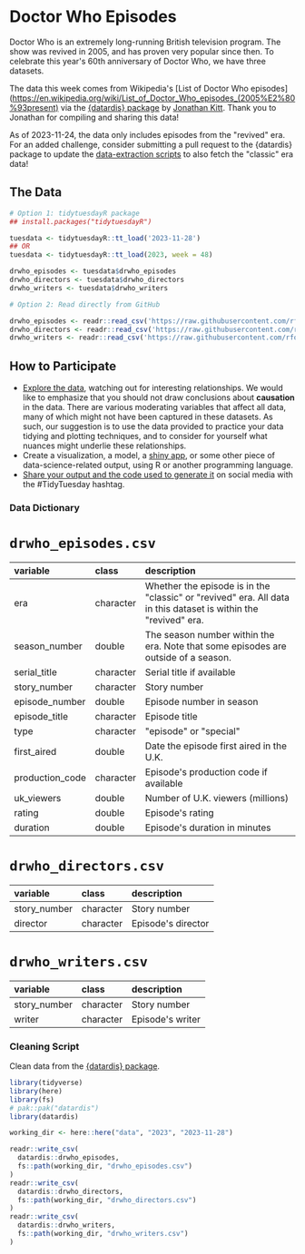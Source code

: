 # Doctor Who Episodes

Doctor Who is an extremely long-running British television program.
The show was revived in 2005, and has proven very popular since then.
To celebrate this year's 60th anniversary of Doctor Who, we have three datasets.

The data this week comes from Wikipedia's [List of Doctor Who episodes](https://en.wikipedia.org/wiki/List_of_Doctor_Who_episodes_(2005%E2%80%93present) via the [{datardis} package](https://cran.r-project.org/package=datardis) by [Jonathan Kitt](https://github.com/KittJonathan/datardis).
Thank you to Jonathan for compiling and sharing this data!

As of 2023-11-24, the data only includes episodes from the "revived" era.
For an added challenge, consider submitting a pull request to the {datardis} package to update the [data-extraction scripts](https://github.com/KittJonathan/datardis/tree/main/misc) to also fetch the "classic" era data!

## The Data

```r
# Option 1: tidytuesdayR package 
## install.packages("tidytuesdayR")

tuesdata <- tidytuesdayR::tt_load('2023-11-28')
## OR
tuesdata <- tidytuesdayR::tt_load(2023, week = 48)

drwho_episodes <- tuesdata$drwho_episodes
drwho_directors <- tuesdata$drwho_directors
drwho_writers <- tuesdata$drwho_writers

# Option 2: Read directly from GitHub

drwho_episodes <- readr::read_csv('https://raw.githubusercontent.com/rfordatascience/tidytuesday/main/data/2023/2023-11-28/drwho_episodes.csv')
drwho_directors <- readr::read_csv('https://raw.githubusercontent.com/rfordatascience/tidytuesday/main/data/2023/2023-11-28/drwho_directors.csv')
drwho_writers <- readr::read_csv('https://raw.githubusercontent.com/rfordatascience/tidytuesday/main/data/2023/2023-11-28/drwho_writers.csv')
```

## How to Participate

- [Explore the data](https://r4ds.hadley.nz/), watching out for interesting relationships. We would like to emphasize that you should not draw conclusions about **causation** in the data. There are various moderating variables that affect all data, many of which might not have been captured in these datasets. As such, our suggestion is to use the data provided to practice your data tidying and plotting techniques, and to consider for yourself what nuances might underlie these relationships.
- Create a visualization, a model, a [shiny app](https://shiny.posit.co/), or some other piece of data-science-related output, using R or another programming language.
- [Share your output and the code used to generate it](../../../sharing.md) on social media with the #TidyTuesday hashtag.

### Data Dictionary

# `drwho_episodes.csv`

|variable        |class     |description     |
|:---------------|:---------|:---------------|
|era             |character |Whether the episode is in the "classic" or "revived" era. All data in this dataset is within the "revived" era.|
|season_number   |double    |The season number within the era. Note that some episodes are outside of a season.|
|serial_title    |character |Serial title if available |
|story_number    |character |Story number|
|episode_number  |double    |Episode number in season|
|episode_title   |character |Episode title|
|type            |character |"episode" or "special"|
|first_aired     |double    |Date the episode first aired in the U.K.|
|production_code |character |Episode's production code if available|
|uk_viewers      |double    |Number of U.K. viewers (millions)|
|rating          |double    |Episode's rating|
|duration        |double    |Episode's duration in minutes|

# `drwho_directors.csv`

|variable     |class     |description  |
|:------------|:---------|:------------|
|story_number |character |Story number|
|director     |character |Episode's director|

# `drwho_writers.csv`

|variable     |class     |description  |
|:------------|:---------|:------------|
|story_number |character |Story number|
|writer       |character |Episode's writer|

### Cleaning Script

Clean data from the [{datardis} package](https://github.com/KittJonathan/datardis).

``` r
library(tidyverse)
library(here)
library(fs)
# pak::pak("datardis")
library(datardis)

working_dir <- here::here("data", "2023", "2023-11-28")

readr::write_csv(
  datardis::drwho_episodes,
  fs::path(working_dir, "drwho_episodes.csv")
)
readr::write_csv(
  datardis::drwho_directors,
  fs::path(working_dir, "drwho_directors.csv")
)
readr::write_csv(
  datardis::drwho_writers,
  fs::path(working_dir, "drwho_writers.csv")
)
```

